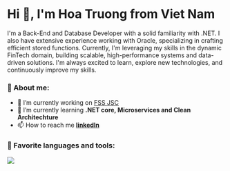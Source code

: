 <h1>Hi 👋, I'm Hoa Truong from Viet Nam</h1>
I'm a Back-End and Database Developer with a solid familiarity with .NET. I also have extensive experience working with Oracle, specializing in crafting efficient stored functions. Currently, I'm leveraging my skills in the dynamic FinTech domain, building scalable, high-performance systems and data-driven solutions. I'm always excited to learn, explore new technologies, and continuously improve my skills.

<h3>📖 About me:</h3>

- 🔭 I’m currently working on [FSS JSC](https://fss.com.vn/)
- 🌱 I’m currently learning **.NET core, Microservices and Clean Architechture**
- 📫 How to reach me **[linkedIn](https://www.linkedin.com/in/thuan-hoa-truong-330038251/)**

<h3 align="left">💫 Favorite languages and tools:</h3>
<p><img align="center" src="https://github-readme-stats.vercel.app/api/top-langs/?username=hoatruong25&layout=compact&hide_border=true&langs_count=6&theme=light" /></p>

